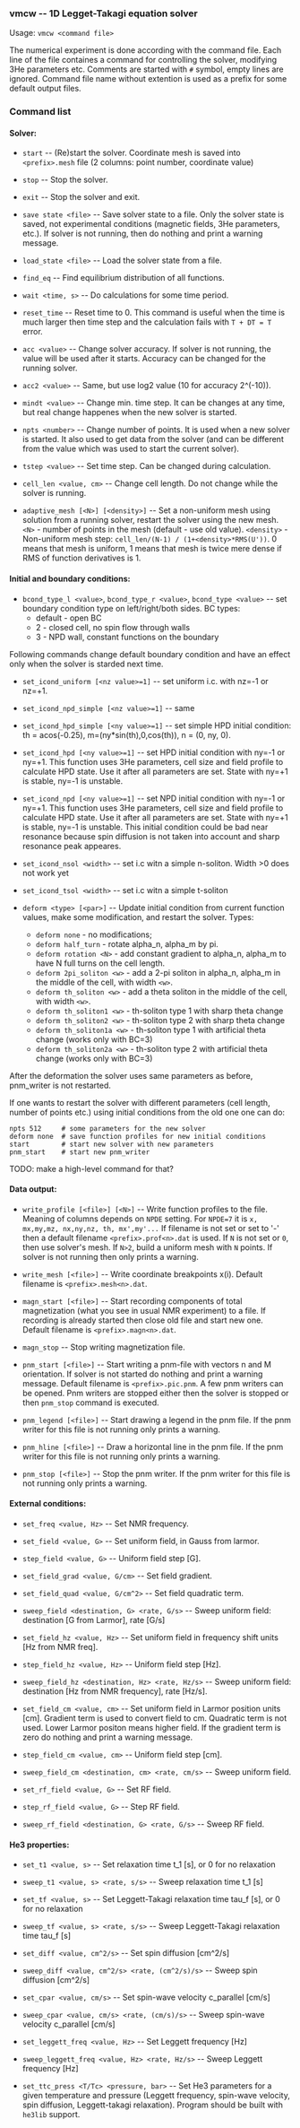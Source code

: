 ### vmcw -- 1D Legget-Takagi equation solver

Usage: `vmcw <command file>`

The numerical experiment is done according with the command file. Each
line of the file containes a command for controlling the solver,
modifying 3He parameters etc. Comments are started with `#` symbol,
empty lines are ignored. Command file name without extention is used as a prefix
for some default output files.

### Command list

#### Solver:

* `start` -- (Re)start the solver. Coordinate mesh is saved into
  `<prefix>.mesh` file (2 columns: point number, coordinate value)

* `stop` -- Stop the solver.

* `exit` -- Stop the solver and exit.

* `save state <file>` -- Save solver state to a file. Only the solver
state is saved, not experimental conditions (magnetic fields, 3He
parameters, etc.). If solver is not running, then do nothing and print
a warning message.

* `load_state <file>` -- Load the solver state from a file.

* `find_eq` -- Find equilibrium distribution of all functions.

* `wait <time, s>` -- Do calculations for some time period.

* `reset_time` -- Reset time to 0. This command is useful
when the time is much larger then time step and the calculation fails
with `T + DT = T` error.

* `acc <value>` -- Change solver accuracy. If solver is not running,
the value will be used after it starts. Accuracy can be changed for
the running solver.

* `acc2 <value>` -- Same, but use log2 value (10 for accuracy 2^(-10)).

* `mindt <value>` -- Change min. time step. It can be changes at any
time, but real change happenes when the new solver is started.

* `npts <number>` -- Change number of points. It is used when a new solver
is started. It also used to get data from the solver (and can be different
from the value which was used to start the current solver).

* `tstep <value>` -- Set time step. Can be changed during calculation.

* `cell_len <value, cm>` -- Change cell length. Do not change while
the solver is running.

* `adaptive_mesh [<N>] [<density>]` -- Set a non-uniform mesh using
solution from a running solver, restart the solver using the new mesh.
`<N>` - number of points in the mesh (default - use old value).
`<density>` - Non-uniform mesh step: `cell_len/(N-1) / (1+<density>*RMS(U'))`.
0 means that mesh is uniform,  1 means that mesh is twice mere dense if
RMS of function derivatives is 1.

#### Initial and boundary conditions:

* `bcond_type_l <value>`, `bcond_type_r <value>`, `bcond_type <value>` --
  set boundary condition type on left/right/both sides.
  BC types:
  * default - open BC
  * 2 - closed cell, no spin flow through walls
  * 3 - NPD wall, constant functions on the boundary

Following commands change default boundary condition and have an effect
only when the solver is starded next time.

* `set_icond_uniform [<nz value>=1]` -- set uniform i.c. with nz=-1 or nz=+1.
* `set_icond_npd_simple [<nz value>=1]` -- same

* `set_icond_hpd_simple [<ny value>=1]` -- set simple HPD initial
condition: th = acos(-0.25), m=(ny*sin(th),0,cos(th)), n = (0, ny, 0).

* `set_icond_hpd [<ny value>=1]` -- set HPD initial condition with ny=-1
or ny=+1. This function uses 3He parameters, cell size and field profile
to calculate HPD state. Use it after all parameters are set. State with
ny=+1 is stable, ny=-1 is unstable.

* `set_icond_npd [<ny value>=1]` -- set NPD initial condition with ny=-1
or ny=+1. This function uses 3He parameters, cell size and field profile
to calculate HPD state. Use it after all parameters are set. State with
ny=+1 is stable, ny=-1 is unstable. This initial condition
could be bad near resonance because spin diffusion is not taken into account
and sharp resonance peak appeares.


* `set_icond_nsol <width>` -- set i.c witn a simple n-soliton. Width >0 does not work yet
* `set_icond_tsol <width>` -- set i.c witn a simple t-soliton

* `deform <type> [<par>]` -- Update initial condition from current
function values, make some modification, and restart the solver. Types:

  * `deform none` - no modifications;
  * `deform half_turn` - rotate alpha_n, alpha_m by pi.
  * `deform rotation <N>` - add constant gradient to alpha_n, alpha_m
    to have N full turns on the cell length.
  * `deform 2pi_soliton <w>` - add a 2-pi soliton in alpha_n, alpha_m
    in the middle of the cell, with width `<w>`.
  * `deform th_soliton <w>` - add a theta soliton in the middle
    of the cell, with width `<w>`.
  * `deform th_soliton1 <w>` - th-soliton type 1 with sharp theta change
  * `deform th_soliton2 <w>` - th-soliton type 2 with sharp theta change
  * `deform th_soliton1a <w>` - th-soliton type 1 with artificial theta change (works only with BC=3)
  * `deform th_soliton2a <w>` - th-soliton type 2 with artificial theta change (works only with BC=3)

After the deformation the solver uses same parameters as before,
pnm_writer is not restarted.

If one wants to restart the solver with different parameters (cell length, number of points etc.)
using initial conditions from the old one one can do:
```
npts 512     # some parameters for the new solver
deform none  # save function profiles for new initial conditions
start        # start new solver with new parameters
pnm_start    # start new pnm_writer
```
TODO: make a high-level command for that?

#### Data output:

* `write_profile [<file>] [<N>]` -- Write function profiles to the file.
Meaning of columns depends on `NPDE` setting. For `NPDE=7` it is `x,
mx,my,mz, nx,ny,nz, th, mx',my'...` If filename is not set or set to '-'
then a default filename `<prefix>.prof<n>.dat` is used. If `N` is not set
or `0`, then use solver's mesh. If `N>2`, build a uniform mesh with `N`
points. If solver is not running then only prints a warning.

* `write_mesh [<file>]` -- Write coordinate breakpoints x(i).
Default filename is `<prefix>.mesh<n>.dat`.

* `magn_start [<file>]` -- Start recording components of total
magnetization (what you see in usual NMR experiment) to a file. If
recording is already started then close old file and start new one.
Default filename is `<prefix>.magn<n>.dat`.

* `magn_stop` -- Stop writing magnetization file.

* `pnm_start [<file>]` -- Start writing a pnm-file with vectors n and M
orientation. If solver is not started do nothing and print a warning
message. Default filename is `<prefix>.pic.pnm`. A few pnm writers
can be opened. Pnm writers are stopped either then the solver is stopped
or then `pnm_stop` command is executed.

* `pnm_legend [<file>]` -- Start drawing a legend in the pnm file.
If the pnm writer for this file is not running only prints a warning.

* `pnm_hline [<file>]` -- Draw a horizontal line in the pnm file.
If the pnm writer for this file is not running only prints a warning.

* `pnm_stop [<file>]` -- Stop the pnm writer. If the pnm writer for this
file is not running only prints a warning.


#### External conditions:

* `set_freq <value, Hz>` -- Set NMR frequency.

* `set_field <value, G>` -- Set uniform field, in Gauss from larmor.

* `step_field <value, G>` -- Uniform field step [G].

* `set_field_grad <value, G/cm>` -- Set field gradient.

* `set_field_quad <value, G/cm^2>` -- Set field quadratic term.

* `sweep_field <destination, G> <rate, G/s>` -- Sweep uniform field:
destination [G from Larmor], rate [G/s]

* `set_field_hz <value, Hz>` --  Set uniform field in frequency shift
units [Hz from NMR freq].

* `step_field_hz <value, Hz>` -- Uniform field step [Hz].

* `sweep_field_hz <destination, Hz> <rate, Hz/s>` -- Sweep uniform field:
destination [Hz from NMR frequency], rate [Hz/s].

* `set_field_cm <value, cm>` -- Set uniform field in Larmor position
units [cm]. Gradient term is used to convert field to cm. Quadratic term
is not used. Lower Larmor positon means higher field. If the gradient
term is zero do nothing and print a warning message.

* `step_field_cm <value, cm>` -- Uniform field step [cm].

* `sweep_field_cm <destination, cm> <rate, cm/s>` -- Sweep uniform field.

* `set_rf_field <value, G>` -- Set RF field.

* `step_rf_field <value, G>` -- Step RF field.

* `sweep_rf_field <destination, G> <rate, G/s>` -- Sweep RF field.

#### He3 properties:

* `set_t1 <value, s>`   -- Set relaxation time t_1 [s], or 0 for no relaxation
* `sweep_t1 <value, s> <rate, s/s>` -- Sweep relaxation time t_1 [s]
* `set_tf <value, s>`   -- Set Leggett-Takagi relaxation time tau_f [s], or 0 for no relaxation
* `sweep_tf <value, s> <rate, s/s>` -- Sweep Leggett-Takagi relaxation time tau_f [s]
* `set_diff <value, cm^2/s>` -- Set spin diffusion [cm^2/s]
* `sweep_diff <value, cm^2/s> <rate, (cm^2/s)/s>` -- Sweep spin diffusion [cm^2/s]
* `set_cpar <value, cm/s>` -- Set  spin-wave velocity c_parallel [cm/s]
* `sweep_cpar <value, cm/s> <rate, (cm/s)/s>` -- Sweep spin-wave velocity c_parallel [cm/s]
* `set_leggett_freq <value, Hz>` -- Set Leggett frequency [Hz]
* `sweep_leggett_freq <value, Hz> <rate, Hz/s>` -- Sweep Leggett frequency [Hz]

* `set_ttc_press <T/Tc> <pressure, bar>` -- Set He3 parameters for a
given temperature and pressure (Leggett frequency, spin-wave velocity, spin diffusion, Leggett-takagi relaxation).
Program should be built with `he3lib` support.

